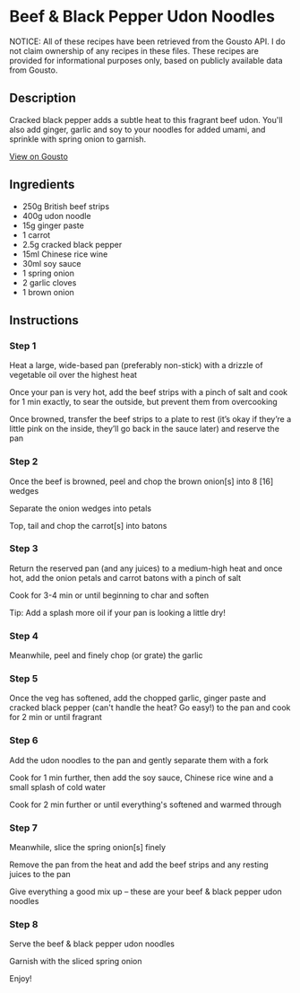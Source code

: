 # Beef & Black Pepper Udon Noodles

NOTICE: All of these recipes have been retrieved from the Gousto API. I do not claim ownership of any recipes in these files. These recipes are provided for informational purposes only, based on publicly available data from Gousto.

## Description

Cracked black pepper adds a subtle heat to this fragrant beef udon. You'll also add ginger, garlic and soy to your noodles for added umami, and sprinkle with spring onion to garnish.

[View on Gousto](https://www.gousto.co.uk/recipes/cookbook/black-pepper-beef-udon)

## Ingredients

- 250g British beef strips
- 400g udon noodle
- 15g ginger paste
- 1 carrot
- 2.5g cracked black pepper
- 15ml Chinese rice wine
- 30ml soy sauce
- 1 spring onion
- 2 garlic cloves
- 1 brown onion

## Instructions


### Step 1

Heat a large, wide-based pan (preferably non-stick) with a drizzle of vegetable oil over the highest heat

Once your pan is very hot, add the beef strips with a pinch of salt and cook for 1 min exactly, to sear the outside, but prevent them from overcooking

Once browned, transfer the beef strips to a plate to rest (it’s okay if they’re a little pink on the inside, they’ll go back in the sauce later) and reserve the pan


### Step 2

Once the beef is browned, peel and chop the brown onion<span class="text-danger">[s]</span> into 8 <span class="text-danger">[16] </span>wedges

Separate the onion wedges into petals

Top, tail and chop the carrot<span class="text-danger">[s]</span> into batons


### Step 3

Return the reserved pan (and any juices) to a medium-high heat and once hot, add the onion petals and carrot batons with a pinch of salt

Cook for 3-4 min or until beginning to char and soften

Tip: Add a splash more oil if your pan is looking a little dry!


### Step 4

Meanwhile, peel and finely chop (or grate) the garlic


### Step 5

Once the veg has softened, add the chopped garlic, ginger paste and cracked black pepper (can't handle the heat? Go easy!) to the pan and cook for 2 min or until fragrant


### Step 6

Add the udon noodles to the pan and gently separate them with a fork

Cook for 1 min further, then add the soy sauce, Chinese rice wine and a small splash of cold water

Cook for 2 min further or until everything's softened and warmed through


### Step 7

Meanwhile, slice the spring onion<span class="text-danger">[s]</span> finely

Remove the pan from the heat and add the beef strips and any resting juices to the pan

Give everything a good mix up – these are your beef & black pepper udon noodles

### Step 8

Serve the beef & black pepper udon noodles

Garnish with the sliced spring onion

Enjoy!

